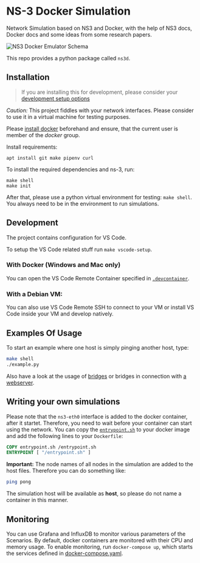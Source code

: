 # NS-3 Docker Simulation

Network Simulation based on NS3 and Docker, with the help of NS3 docs, Docker docs and some ideas from some research papers.

![NS3 Docker Emulator Schema](NS3DockerEmulatorSchema.png)

This repo provides a python package called `ns3d`.
 
## Installation

> If you are installing this for development, please consider your [development setup options](#development)

*Caution:* This project fiddles with your network interfaces. Please consider to use it in a virtual machine for testing purposes.

Please [install docker](https://docs.docker.com/install/linux/docker-ce/debian/) beforehand and ensure, that the current user is member of the *docker* group.

Install requirements:
```
apt install git make pipenv curl
```

To install the required dependencies and ns-3, run:
```
make shell
make init
```

After that, please use a python virtual environment for testing: `make shell`.
You always need to be in the environment to run simulations.

## Development
The project contains configuration for VS Code.

To setup the VS Code related stuff run `make vscode-setup`.

### With Docker (Windows and Mac only)
You can open the VS Code Remote Container specified in [`.devcontainer`](.devcontainer).

### With a Debian VM:
You can also use VS Code Remote SSH to connect to your VM or install VS Code inside your VM and develop natively.

## Examples Of Usage

To start an example where one host is simply pinging another host, type:

```sh
make shell
./example.py
```

Also have a look at the usage of [bridges](./bridge_example.py) or bridges in connection with [a webserver](./webserver_example.py).

## Writing your own simulations

Please note that the `ns3-eth0` interface is added to the docker container, after it startet. Therefore, you need to wait before your container can start using the network. You can copy the [`entrypoint.sh`](docker/ping/entrypoint.sh) to your docker image and add the following lines to your `Dockerfile`:
```dockerfile
COPY entrypoint.sh /entrypoint.sh
ENTRYPOINT [ "/entrypoint.sh" ]
```

**Important:** The node names of all nodes in the simulation are added to the host files. Therefore you can do something like:

```sh
ping pong
```

The simulation host will be available as **host**, so please do not name a container in this manner.

## Monitoring

You can use Grafana and InfluxDB to monitor various parameters of the Scenarios. By default, docker containers are monitored with their CPU and memory usage.
To enable monitoring, run `docker-compose up`, which starts the services defined in [docker-compose.yaml](./docker-compose.yaml).